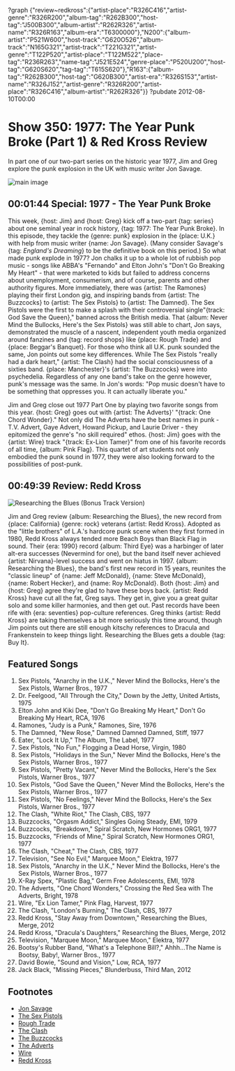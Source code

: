 ?graph {"review~redkross":{"artist-place":"R326C416","artist-genre":"R326R200","album-tag":"R262B300","host-tag":"J500B300","album-artist":"R262R326","artist-name":"R326R163","album-era":"T6300000"},"N200":{"album-artist":"P521W600","host-track":"G620O526","album-track":"N165G321","artist-track":"T221G321","artist-genre":"T122P520","artist-place":"T122M522","place-tag":"R236R263","name-tag":"J521E524","genre-place":"P520U200","host-tag":"G620S620","tag-tag":"T615S620"},"R163":{"album-tag":"R262B300","host-tag":"G620B300","artist-era":"R326S153","artist-name":"R326J152","artist-genre":"R326R200","artist-place":"R326C416","album-artist":"R262R326"}}
?pubdate 2012-08-10T00:00

# Show 350: 1977: The Year Punk Broke (Part 1) & Red Kross Review
In part one of our two-part series on the historic year 1977, Jim and Greg explore the punk explosion in the UK with music writer Jon Savage.

![main image](http://static.soundopinions.org/images/2012/1977_part1.jpg)

## 00:01:44 Special: 1977 - The Year Punk Broke
This week, {host: Jim} and {host: Greg} kick off a two-part {tag: series} about one seminal year in rock history, {tag: 1977: The Year Punk Broke}. In this episode, they tackle the {genre: punk} explosion in the {place: U.K.} with help from music writer {name: Jon Savage}. (Many consider Savage's {tag: *England's Dreaming*} to be the definitive book on this period.) So what made punk explode in 1977? Jon chalks it up to a whole lot of rubbish pop music - songs like ABBA's "Fernando" and Elton John's "Don't Go Breaking My Heart" - that were marketed to kids but failed to address concerns about unemployment, consumerism, and of course, parents and other authority figures. More immediately, there was {artist: The Ramones} playing their first London gig, and inspiring bands from {artist: The Buzzcocks} to {artist: The Sex Pistols} to {artist: The Damned}. The Sex Pistols were the first to make a splash with their controversial single"{track: God Save the Queen}," banned across the British media. That {album: Never Mind the Bullocks, Here's the Sex Pistols} was still able to chart, Jon says, demonstrated the muscle of a nascent, independent youth media organized around fanzines and {tag: record shops} like {place: Rough Trade} and {place: Beggar's Banquet}. For those who think all U.K. punk sounded the same, Jon points out some key differences. While The Sex Pistols "really had a dark heart," {artist: The Clash} had the social consciousness of a sixties band. {place: Manchester}'s {artist: The Buzzcocks} were into psychedelia. Regardless of any one band's take on the genre however, punk's message was the same. In Jon's words: "Pop music doesn't have to be something that oppresses you. It can actually liberate you."

Jim and Greg close out 1977 Part One by playing two favorite songs from this year. {host: Greg} goes out with {artist: The Adverts}' "{track: One Chord Wonder}." Not only did The Adverts have the best names in punk - T.V. Advert, Gaye Advert, Howard Pickup, and Laurie Driver - they epitomized the genre's "no skill required" ethos. {host: Jim} goes with the {artist: Wire} track "{track: Ex-Lion Tamer}" from one of his favorite records of all time, {album: Pink Flag}. This quartet of art students not only embodied the punk sound in 1977, they were also looking forward to the possibilities of post-punk.

## 00:49:39 Review: Redd Kross
![Researching the Blues (Bonus Track Version)](http://is4.mzstatic.com/image/thumb/Music/v4/5e/a0/f9/5ea0f91c-ed98-158f-97f2-126ad4750509/454_reddkross_mini_900px.jpg/600x600bb-85.jpg "5893797/536285982")

Jim and Greg review {album: Researching the Blues}, the new record from {place: California} {genre: rock} veterans {artist: Redd Kross}. Adopted as the "little brothers" of L.A.'s hardcore punk scene when they first formed in 1980, Redd Kross always tended more Beach Boys than Black Flag in sound. Their {era: 1990} record {album: Third Eye} was a harbinger of later alt-era successes (Nevermind for one), but the band itself never achieved {artist: Nirvana}-level success and went on hiatus in 1997. {album: Researching the Blues}, the band's first new record in 15 years, reunites the "classic lineup" of {name: Jeff McDonald}, {name: Steve McDonald}, {name: Robert Hecker}, and {name: Roy McDonald}. Both {host: Jim} and {host: Greg} agree they're glad to have these boys back. {artist: Redd Kross} have cut all the fat, Greg says. They get in, give you a great guitar solo and some killer harmonies, and then get out. Past records have been rife with {era: seventies} pop-culture references. Greg thinks {artist: Redd Kross} are taking themselves a bit more seriously this time around, though Jim points out there are still enough kitschy references to Dracula and Frankenstein to keep things light. Researching the Blues gets a double {tag: Buy It}.


## Featured Songs
1. Sex Pistols, "Anarchy in the U.K.," Never Mind the Bollocks, Here's the Sex Pistols, Warner Bros., 1977
2. Dr. Feelgood, "All Through the City," Down by the Jetty, United Artists, 1975
3. Elton John and Kiki Dee, "Don't Go Breaking My Heart," Don't Go Breaking My Heart, RCA, 1976
4. Ramones, "Judy is a Punk," Ramones, Sire, 1976
5. The Damned, "New Rose," Damned Damned Damned, Stiff, 1977
6. Eater, "Lock It Up," The Album, The Label, 1977
7. Sex Pistols, "No Fun," Flogging a Dead Horse, Virgin, 1980
8. Sex Pistols, "Holidays in the Sun," Never Mind the Bollocks, Here's the Sex Pistols, Warner Bros., 1977
9. Sex Pistols, "Pretty Vacant," Never Mind the Bollocks, Here's the Sex Pistols, Warner Bros., 1977
10. Sex Pistols, "God Save the Queen," Never Mind the Bollocks, Here's the Sex Pistols, Warner Bros., 1977
11. Sex Pistols, "No Feelings," Never Mind the Bollocks, Here's the Sex Pistols, Warner Bros., 1977
12. The Clash, "White Riot," The Clash, CBS, 1977
13. Buzzcocks, "Orgasm Addict," Singles Going Steady, EMI, 1979
14. Buzzcocks, "Breakdown," Spiral Scratch, New Hormones ORG1, 1977
15. Buzzcocks, "Friends of Mine," Spiral Scratch, New Hormones ORG1, 1977
16. The Clash, "Cheat," The Clash, CBS, 1977
17. Television, "See No Evil," Marquee Moon," Elektra, 1977
18. Sex Pistols, "Anarchy in the U.K.," Never Mind the Bollocks, Here's the Sex Pistols, Warner Bros., 1977
19. X-Ray Spex, "Plastic Bag," Germ Free Adolescents, EMI, 1978
20. The Adverts, "One Chord Wonders," Crossing the Red Sea with The Adverts, Bright, 1978
21. Wire, "Ex Lion Tamer," Pink Flag, Harvest, 1977
22. The Clash, "London's Burning," The Clash, CBS, 1977
23. Redd Kross, "Stay Away from Downtown," Researching the Blues, Merge, 2012
24. Redd Kross, "Dracula's Daughters," Researching the Blues, Merge, 2012
25. Television, "Marquee Moon," Marquee Moon," Elektra, 1977
26. Bootsy's Rubber Band, "What's a Telephone Bill?," Ahhh...The Name is Bootsy, Baby!, Warner Bros., 1977
27. David Bowie, "Sound and Vision," Low, RCA, 1977
28. Jack Black, "Missing Pieces," Blunderbuss, Third Man, 2012

## Footnotes 
- [Jon Savage](http://www.theguardian.com/profile/jonsavage)
- [The Sex Pistols](http://www.sex-pistols.net/)
- [Rough Trade](http://www.roughtrade.com/)
- [The Clash](http://www.theclash.com/)
- [The Buzzcocks](http://www.buzzcocks.com/site/index.html)
- [The Adverts](http://www.allmusic.com/artist/the-adverts-mn0000753617)
- [Wire](http://www.allmusic.com/artist/wire-mn0000672910)
- [Redd Kross](http://reddkross.com/)
